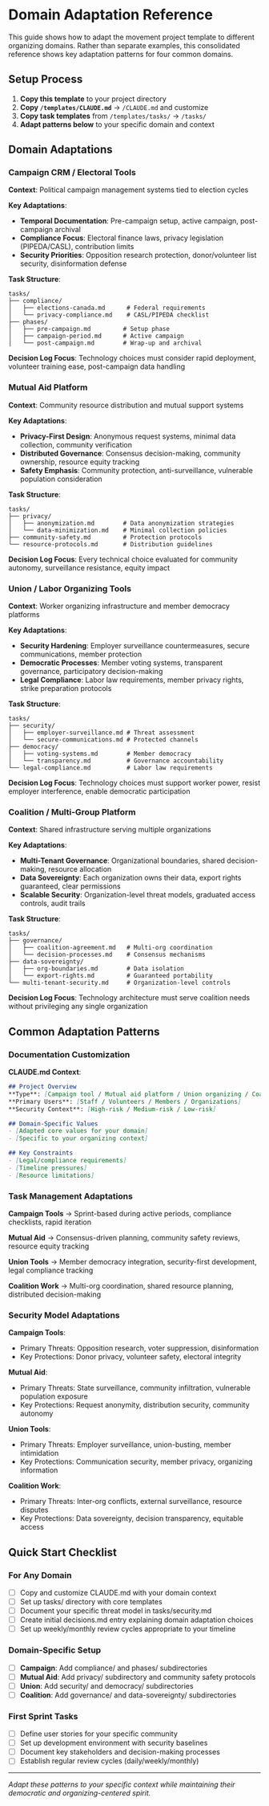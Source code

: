 # Domain Adaptation Reference

This guide shows how to adapt the movement project template to different organizing domains. Rather than separate examples, this consolidated reference shows key adaptation patterns for four common domains.

## Setup Process

1. **Copy this template** to your project directory
2. **Copy `/templates/CLAUDE.md`** → `/CLAUDE.md` and customize
3. **Copy task templates** from `/templates/tasks/` → `/tasks/`
4. **Adapt patterns below** to your specific domain and context

## Domain Adaptations

### Campaign CRM / Electoral Tools

**Context**: Political campaign management systems tied to election cycles

**Key Adaptations**:
- **Temporal Documentation**: Pre-campaign setup, active campaign, post-campaign archival
- **Compliance Focus**: Electoral finance laws, privacy legislation (PIPEDA/CASL), contribution limits
- **Security Priorities**: Opposition research protection, donor/volunteer list security, disinformation defense

**Task Structure**:
```
tasks/
├── compliance/
│   ├── elections-canada.md      # Federal requirements
│   └── privacy-compliance.md    # CASL/PIPEDA checklist
├── phases/
│   ├── pre-campaign.md         # Setup phase
│   ├── campaign-period.md      # Active campaign
│   └── post-campaign.md        # Wrap-up and archival
```

**Decision Log Focus**: Technology choices must consider rapid deployment, volunteer training ease, post-campaign data handling

### Mutual Aid Platform

**Context**: Community resource distribution and mutual support systems

**Key Adaptations**:
- **Privacy-First Design**: Anonymous request systems, minimal data collection, community verification
- **Distributed Governance**: Consensus decision-making, community ownership, resource equity tracking
- **Safety Emphasis**: Community protection, anti-surveillance, vulnerable population consideration

**Task Structure**:
```
tasks/
├── privacy/
│   ├── anonymization.md        # Data anonymization strategies
│   └── data-minimization.md    # Minimal collection policies
├── community-safety.md         # Protection protocols
└── resource-protocols.md       # Distribution guidelines
```

**Decision Log Focus**: Every technical choice evaluated for community autonomy, surveillance resistance, equity impact

### Union / Labor Organizing Tools

**Context**: Worker organizing infrastructure and member democracy platforms

**Key Adaptations**:
- **Security Hardening**: Employer surveillance countermeasures, secure communications, member protection
- **Democratic Processes**: Member voting systems, transparent governance, participatory decision-making
- **Legal Compliance**: Labor law requirements, member privacy rights, strike preparation protocols

**Task Structure**:
```
tasks/
├── security/
│   ├── employer-surveillance.md # Threat assessment
│   └── secure-communications.md # Protected channels
├── democracy/
│   ├── voting-systems.md        # Member democracy
│   └── transparency.md          # Governance accountability
└── legal-compliance.md          # Labor law requirements
```

**Decision Log Focus**: Technology choices must support worker power, resist employer interference, enable democratic participation

### Coalition / Multi-Group Platform

**Context**: Shared infrastructure serving multiple organizations

**Key Adaptations**:
- **Multi-Tenant Governance**: Organizational boundaries, shared decision-making, resource allocation
- **Data Sovereignty**: Each organization owns their data, export rights guaranteed, clear permissions
- **Scalable Security**: Organization-level threat models, graduated access controls, audit trails

**Task Structure**:
```
tasks/
├── governance/
│   ├── coalition-agreement.md   # Multi-org coordination
│   └── decision-processes.md    # Consensus mechanisms
├── data-sovereignty/
│   ├── org-boundaries.md        # Data isolation
│   └── export-rights.md         # Guaranteed portability
└── multi-tenant-security.md     # Organization-level controls
```

**Decision Log Focus**: Technology architecture must serve coalition needs without privileging any single organization

## Common Adaptation Patterns

### Documentation Customization

**CLAUDE.md Context**:
```markdown
## Project Overview
**Type**: [Campaign tool / Mutual aid platform / Union organizing / Coalition platform]
**Primary Users**: [Staff / Volunteers / Members / Organizations]
**Security Context**: [High-risk / Medium-risk / Low-risk]

## Domain-Specific Values
- [Adapted core values for your domain]
- [Specific to your organizing context]

## Key Constraints
- [Legal/compliance requirements]
- [Timeline pressures]
- [Resource limitations]
```

### Task Management Adaptations

**Campaign Tools** → Sprint-based during active periods, compliance checklists, rapid iteration

**Mutual Aid** → Consensus-driven planning, community safety reviews, resource equity tracking

**Union Tools** → Member democracy integration, security-first development, legal compliance tracking

**Coalition Work** → Multi-org coordination, shared resource planning, distributed decision-making

### Security Model Adaptations

**Campaign Tools**:
- Primary Threats: Opposition research, voter suppression, disinformation
- Key Protections: Donor privacy, volunteer safety, electoral integrity

**Mutual Aid**:
- Primary Threats: State surveillance, community infiltration, vulnerable population exposure
- Key Protections: Request anonymity, distribution security, community autonomy

**Union Tools**:
- Primary Threats: Employer surveillance, union-busting, member intimidation
- Key Protections: Communication security, member privacy, organizing information

**Coalition Work**:
- Primary Threats: Inter-org conflicts, external surveillance, resource disputes
- Key Protections: Data sovereignty, decision transparency, equitable access

## Quick Start Checklist

### For Any Domain
- [ ] Copy and customize CLAUDE.md with your domain context
- [ ] Set up tasks/ directory with core templates
- [ ] Document your specific threat model in tasks/security.md
- [ ] Create initial decisions.md entry explaining domain adaptation choices
- [ ] Set up weekly/monthly review cycles appropriate to your timeline

### Domain-Specific Setup
- [ ] **Campaign**: Add compliance/ and phases/ subdirectories
- [ ] **Mutual Aid**: Add privacy/ subdirectory and community safety protocols
- [ ] **Union**: Add security/ and democracy/ subdirectories
- [ ] **Coalition**: Add governance/ and data-sovereignty/ subdirectories

### First Sprint Tasks
- [ ] Define user stories for your specific community
- [ ] Set up development environment with security baselines
- [ ] Document key stakeholders and decision-making processes
- [ ] Establish regular review cycles (daily/weekly/monthly)

---

*Adapt these patterns to your specific context while maintaining their democratic and organizing-centered spirit.*